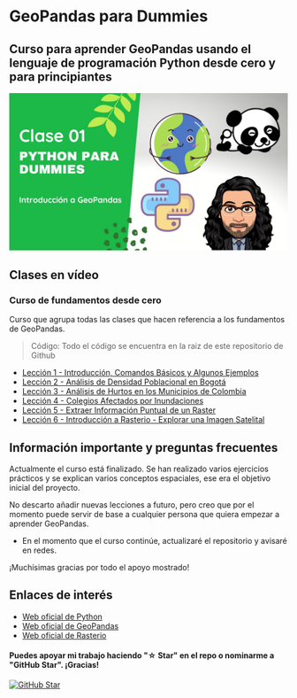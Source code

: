 # GeoPandas para Dummies

## Curso para aprender GeoPandas usando el lenguaje de programación Python desde cero y para principiantes

![](./Imagenes/header.jpg)

## Clases en vídeo

### Curso de fundamentos desde cero

Curso que agrupa todas las clases que hacen referencia a los fundamentos de GeoPandas.

> Código: Todo el código se encuentra en la raiz de este repositorio de Github

* [Lección 1 - Introducción, Comandos Básicos y Algunos Ejemplos](https://youtu.be/DfPAEdD7Cjg)
* [Lección 2 - Análisis de Densidad Poblacional en Bogotá](https://youtu.be/JwxWr27FztU)
* [Lección 3 - Análisis de Hurtos en los Municipios de Colombia](https://youtu.be/u5m7O3RbHXo)
* [Lección 4 - Colegios Afectados por Inundaciones](https://youtu.be/TNrMgSnmLsM)
* [Lección 5 - Extraer Información Puntual de un Raster](https://youtu.be/sYoPpJPQQlU)
* [Lección 6 - Introducción a Rasterio - Explorar una Imagen Satelital](https://youtu.be/pRaAHdtsx9o)

## Información importante y preguntas frecuentes

Actualmente el curso está finalizado. Se han realizado varios ejercicios prácticos y se explican varios conceptos espaciales, ese era el objetivo inicial del proyecto.

No descarto añadir nuevas lecciones a futuro, pero creo que por el momento puede servir de base a cualquier persona que quiera empezar a aprender GeoPandas.

* En el momento que el curso continúe, actualizaré el repositorio y avisaré en redes.

¡Muchísimas gracias por todo el apoyo mostrado!

## Enlaces de interés

* [Web oficial de Python](https://www.python.org/)
* [Web oficial de GeoPandas](https://geopandas.org/)
* [Web oficial de Rasterio](https://rasterio.readthedocs.io/en/stable/)

#### Puedes apoyar mi trabajo haciendo "☆ Star" en el repo o nominarme a "GitHub Star". ¡Gracias!

[![GitHub Star](https://img.shields.io/badge/GitHub-Nominar_a_star-yellow?style=for-the-badge&logo=github&logoColor=white&labelColor=101010)](https://stars.github.com/nominate/)
